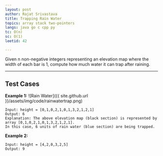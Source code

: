 ```yaml
---
layout: post
author: Rajat Srivastava
title: Trapping Rain Water
topics: array stack two-pointers
langs: java go c cpp py
tc: O(n)
sc: O(1)
leetid: 42

---
```


Given n non-negative integers representing an elevation map where the width of each bar is 1, 
compute how much water it can trap after raining.

---
## Test Cases

**Example 1:**
![Rain Water]({{ site.github.url }}/assets/img/code/rainwatertrap.png)

```
Input: height = [0,1,0,2,1,0,1,3,2,1,2,1]
Output: 6
Explanation: The above elevation map (black section) is represented by array [0,1,0,2,1,0,1,3,2,1,2,1]. 
In this case, 6 units of rain water (blue section) are being trapped.
```

**Example 2:**
```
Input: height = [4,2,0,3,2,5]
Output: 9
```
